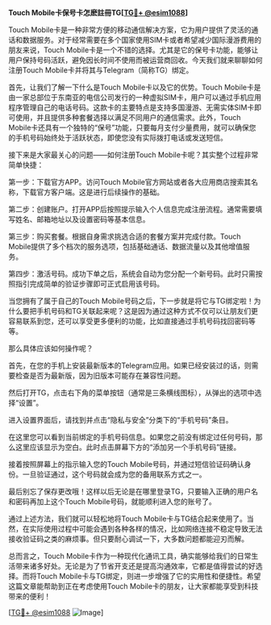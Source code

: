 **Touch Mobile卡保号卡怎麽註冊TG[[TG💪+ @esim1088](https://t.me/s/esim1088)]**

Touch Mobile卡是一种非常方便的移动通信解决方案，它为用户提供了灵活的通话和数据服务。对于经常需要在多个国家使用SIM卡或者希望减少国际漫游费用的朋友来说，Touch Mobile卡是一个不错的选择。尤其是它的保号卡功能，能够让用户保持号码活跃，避免因长时间不使用而被运营商回收。今天我们就来聊聊如何注册Touch Mobile卡并将其与Telegram（简称TG）绑定。

首先，让我们了解一下什么是Touch Mobile卡以及它的优势。Touch Mobile卡是由一家总部位于东南亚的电信公司发行的一种虚拟SIM卡，用户可以通过手机应用程序管理自己的电话号码。这款卡的主要特点是支持多国漫游、无需实体SIM卡即可使用，并且提供多种套餐选择以满足不同用户的通信需求。此外，Touch Mobile卡还具有一个独特的“保号”功能，只要每月支付少量费用，就可以确保您的手机号码始终处于活跃状态，即使您没有实际拨打电话或发送短信。

接下来是大家最关心的问题——如何注册Touch Mobile卡呢？其实整个过程非常简单快捷：

第一步：下载官方APP。访问Touch Mobile官方网站或者各大应用商店搜索其名称，下载官方客户端。这是进行后续操作的基础。

第二步：创建账户。打开APP后按照提示输入个人信息完成注册流程。通常需要填写姓名、邮箱地址以及设置密码等基本信息。

第三步：购买套餐。根据自身需求挑选合适的套餐方案并完成付款。Touch Mobile提供了多个档次的服务选项，包括基础通话、数据流量以及其他增值服务。

第四步：激活号码。成功下单之后，系统会自动为您分配一个新号码。此时只需按照指引完成简单的验证步骤即可正式启用该号码。

当您拥有了属于自己的Touch Mobile号码之后，下一步就是将它与TG绑定啦！为什么要把手机号码和TG关联起来呢？这是因为通过这种方式不仅可以让朋友们更容易联系到您，还可以享受更多便利的功能，比如直接通过手机号码找回密码等等。

那么具体应该如何操作呢？

首先，在您的手机上安装最新版本的Telegram应用。如果已经安装过的话，则需要检查是否为最新版，因为旧版本可能存在兼容性问题。

然后打开TG，点击右下角的菜单按钮（通常是三条横线图标），从弹出的选项中选择“设置”。

进入设置界面后，请找到并点击“隐私与安全”分类下的“手机号码”条目。

在这里您可以看到当前绑定的手机号码信息。如果您之前没有绑定过任何号码，那么这里应该显示为空白。此时点击屏幕下方的“添加另一个手机号码”链接。

接着按照屏幕上的指示输入您的Touch Mobile号码，并通过短信验证码确认身份。一旦验证通过，这个号码就会成为您的备用联系方式之一。

最后别忘了保存更改哦！这样以后无论是在哪里登录TG，只要输入正确的用户名和密码再加上这个Touch Mobile号码，就能顺利进入您的账号了。

通过上述方法，我们就可以轻松地将Touch Mobile卡与TG结合起来使用了。当然，在实际使用过程中可能会遇到各种各样的情况，比如网络连接不稳定导致无法接收验证码之类的麻烦事。但只要耐心调试一下，大多数问题都能迎刃而解。

总而言之，Touch Mobile卡作为一种现代化通讯工具，确实能够给我们的日常生活带来诸多好处。无论是为了节省开支还是提高沟通效率，它都是值得尝试的好选择。而将Touch Mobile卡与TG绑定，则进一步增强了它的实用性和便捷性。希望这篇文章能帮助到正在考虑使用Touch Mobile卡的朋友，让大家都能享受到科技带来的便利！

[[TG💪+ @esim1088](https://t.me/s/esim1088) ![Image](https://i.postimg.cc/4NQfJmqS/Snipaste-2025-05-13-00-14-12.png)]